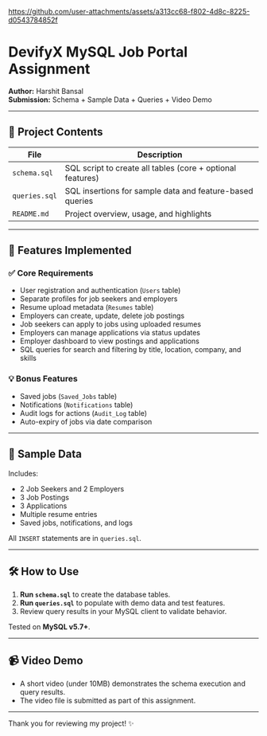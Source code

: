 

https://github.com/user-attachments/assets/a313cc68-f802-4d8c-8225-d0543784852f

# DevifyX MySQL Job Portal Assignment

**Author:** Harshit Bansal  
**Submission:** Schema + Sample Data + Queries + Video Demo

---

## 📁 Project Contents

| File         | Description |
|--------------|-------------|
| `schema.sql` | SQL script to create all tables (core + optional features) |
| `queries.sql`| SQL insertions for sample data and feature-based queries |
| `README.md`  | Project overview, usage, and highlights |

---

## 📌 Features Implemented

### ✅ Core Requirements
- User registration and authentication (`Users` table)
- Separate profiles for job seekers and employers
- Resume upload metadata (`Resumes` table)
- Employers can create, update, delete job postings
- Job seekers can apply to jobs using uploaded resumes
- Employers can manage applications via status updates
- Employer dashboard to view postings and applications
- SQL queries for search and filtering by title, location, company, and skills

### 💡 Bonus Features
- Saved jobs (`Saved_Jobs` table)
- Notifications (`Notifications` table)
- Audit logs for actions (`Audit_Log` table)
- Auto-expiry of jobs via date comparison

---

## 🧪 Sample Data
Includes:
- 2 Job Seekers and 2 Employers
- 3 Job Postings
- 3 Applications
- Multiple resume entries
- Saved jobs, notifications, and logs

All `INSERT` statements are in `queries.sql`.

---

## 🛠️ How to Use

1. **Run `schema.sql`** to create the database tables.
2. **Run `queries.sql`** to populate with demo data and test features.
3. Review query results in your MySQL client to validate behavior.

Tested on **MySQL v5.7+**.

---

## 📹 Video Demo
- A short video (under 10MB) demonstrates the schema execution and query results.
- The video file is submitted as part of this assignment.

---

Thank you for reviewing my project! ✨
